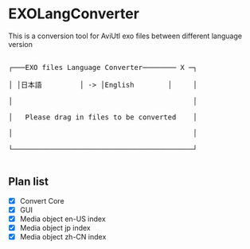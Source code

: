 # EXOLangConverter

This is a  conversion tool for AviUtl exo files between different language version

<pre>

┌───EXO files Language Converter──────── X ─┐

│ │日本語         │ -> │English        │     │

│                                           │

│   Please drag in files to be converted    │

│                                           │

└───────────────────────────────────────────┘

</pre>

## Plan list

- [x] Convert Core
- [x] GUI
- [x] Media object en-US index
- [x] Media object jp index
- [x] Media object zh-CN index
